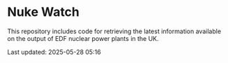 # Nuke Watch

This repository includes code for retrieving the latest information available on the output of EDF nuclear power plants in the UK.

Last updated: 2025-05-28 05:16